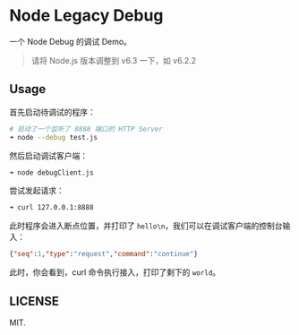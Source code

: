 # Node Legacy Debug

一个 Node Debug 的调试 Demo。

> 请将 Node.js 版本调整到 v6.3 一下，如 v6.2.2

## Usage

首先启动待调试的程序：

```bash
# 启动了一个监听了 8888 端口的 HTTP Server
➜ node --debug test.js
```

然后启动调试客户端：

```bash
➜ node debugClient.js
```

尝试发起请求：

```bash
➜ curl 127.0.0.1:8888
````

此时程序会进入断点位置，并打印了 `hello\n`，我们可以在调试客户端的控制台输入：

```json
{"seq":1,"type":"request","command":"continue"}
```

此时，你会看到，curl 命令执行接入，打印了剩下的 `world`。

## LICENSE

MIT.